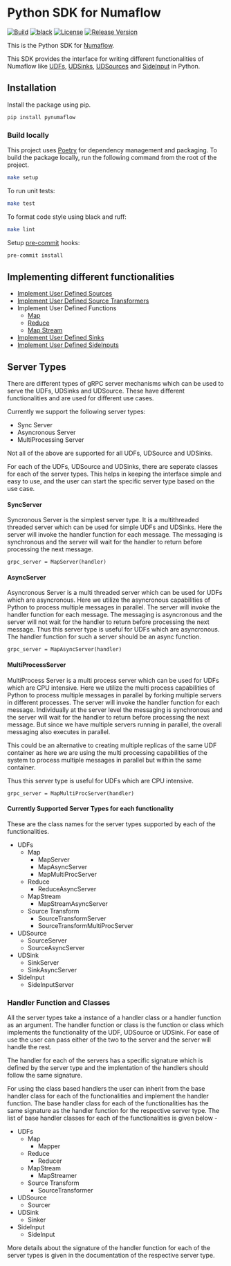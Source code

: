 # Python SDK for Numaflow

[![Build](https://github.com/numaproj/numaflow-python/actions/workflows/ci.yml/badge.svg)](https://github.com/numaproj/numaflow-python/actions/workflows/ci.yml)
[![black](https://img.shields.io/badge/code%20style-black-000000.svg)](https://github.com/ambv/black)
[![License](https://img.shields.io/badge/License-Apache%202.0-blue.svg)](LICENSE)
[![Release Version](https://img.shields.io/github/v/release/numaproj/numaflow-python?label=pynumaflow)](https://github.com/numaproj/numaflow-python/releases/latest)

This is the Python SDK for [Numaflow](https://numaflow.numaproj.io/).

This SDK provides the interface for writing different functionalities of Numaflow like [UDFs](https://numaflow.numaproj.io/user-guide/user-defined-functions/user-defined-functions/), [UDSinks](https://numaflow.numaproj.io/user-guide/sinks/user-defined-sinks/), [UDSources](https://numaflow.numaproj.io/user-guide/sources/user-defined-sources/) and [SideInput](https://numaflow.numaproj.io/specifications/side-inputs/) in Python.

## Installation

Install the package using pip.
```bash
pip install pynumaflow
```

### Build locally

This project uses [Poetry](https://python-poetry.org/) for dependency management and packaging.
To build the package locally, run the following command from the root of the project.

```bash
make setup
````

To run unit tests:
```bash
make test
```

To format code style using black and ruff:
```bash
make lint
```

Setup [pre-commit](https://pre-commit.com/) hooks:
```bash
pre-commit install
```

## Implementing different functionalities
- [Implement User Defined Sources](https://github.com/numaproj/numaflow-python/tree/main/examples/source)
- [Implement User Defined Source Transformers](https://github.com/numaproj/numaflow-python/tree/main/examples/sourcetransform)
- Implement User Defined Functions
    - [Map](https://github.com/numaproj/numaflow-python/tree/main/examples/map)
    - [Reduce](https://github.com/numaproj/numaflow-python/tree/main/examples/reduce/counter)
    - [Map Stream](https://github.com/numaproj/numaflow-python/tree/main/examples/mapstream)
- [Implement User Defined Sinks](https://github.com/numaproj/numaflow-python/tree/main/examples/sink)
- [Implement User Defined SideInputs](https://github.com/numaproj/numaflow-python/tree/main/examples/sideinput)

## Server Types

There are different types of gRPC server mechanisms which can be used to serve the UDFs, UDSinks and UDSource.
These have different functionalities and are used for different use cases.

Currently we support the following server types:
- Sync Server
- Asyncronous Server
- MultiProcessing Server

Not all of the above are supported for all UDFs, UDSource and UDSinks.

For each of the UDFs, UDSource and UDSinks, there are seperate classes for each of the server types.
This helps in keeping the interface simple and easy to use, and the user can start the specific server type based
on the use case.


#### SyncServer

Syncronous Server is the simplest server type. It is a multithreaded threaded server which can be used for simple UDFs and UDSinks.
Here the server will invoke the handler function for each message. The messaging is synchronous and the server will wait
for the handler to return before processing the next message.

```
grpc_server = MapServer(handler)
```

#### AsyncServer

Asyncronous Server is a multi threaded server which can be used for UDFs which are asyncronous. Here we utilize the asyncronous capabilities of Python to process multiple messages in parallel. The server will invoke the handler function for each message. The messaging is asyncronous and the server will not wait for the handler to return before processing the next message. Thus this server type is useful for UDFs which are asyncronous.
The handler function for such a server should be an async function.

```
grpc_server = MapAsyncServer(handler)
```

#### MultiProcessServer

MultiProcess Server is a multi process server which can be used for UDFs which are CPU intensive. Here we utilize the multi process capabilities of Python to process multiple messages in parallel by forking multiple servers in different processes. 
The server will invoke the handler function for each message. Individually at the server level the messaging is synchronous and the server will wait for the handler to return before processing the next message. But since we have multiple servers running in parallel, the overall messaging also executes in parallel.

This could be an alternative to creating multiple replicas of the same UDF container as here we are using the multi processing capabilities of the system to process multiple messages in parallel but within the same container.

Thus this server type is useful for UDFs which are CPU intensive.
```
grpc_server = MapMultiProcServer(handler)
```

#### Currently Supported Server Types for each functionality

These are the class names for the server types supported by each of the functionalities.

- UDFs
    - Map
        - MapServer
        - MapAsyncServer
        - MapMultiProcServer
    - Reduce
        - ReduceAsyncServer
    - MapStream
        - MapStreamAsyncServer
    - Source Transform
        - SourceTransformServer
        - SourceTransformMultiProcServer
- UDSource
    - SourceServer
    - SourceAsyncServer
- UDSink
    - SinkServer
    - SinkAsyncServer
- SideInput
    - SideInputServer




### Handler Function and Classes

All the server types take a instance of a handler class or a handler function as an argument.
The handler function or class is the function or class which implements the functionality of the UDF, UDSource or UDSink.
For ease of use the user can pass either of the two to the server and the server will handle the rest.

The handler for each of the servers has a specific signature which is defined by the server type and the implentation of the handlers
should follow the same signature.

For using the class based handlers the user can inherit from the base handler class for each of the functionalities and implement the handler function.
The base handler class for each of the functionalities has the same signature as the handler function for the respective server type.
The list of base handler classes for each of the functionalities is given below -
- UDFs
    - Map
        - Mapper
    - Reduce
        - Reducer
    - MapStream
        - MapStreamer
    - Source Transform
        - SourceTransformer
- UDSource
    - Sourcer
- UDSink
    - Sinker
- SideInput
    - SideInput

More details about the signature of the handler function for each of the server types is given in the 
documentation of the respective server type.
